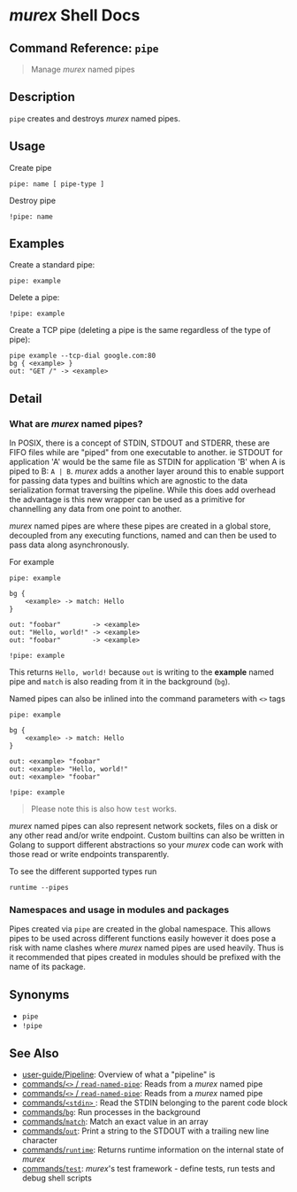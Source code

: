 # _murex_ Shell Docs

## Command Reference: `pipe`

> Manage _murex_ named pipes

## Description

`pipe` creates and destroys _murex_ named pipes.

## Usage

Create pipe

    pipe: name [ pipe-type ]
    
Destroy pipe

    !pipe: name

## Examples

Create a standard pipe:

    pipe: example
    
Delete a pipe:

    !pipe: example
    
Create a TCP pipe (deleting a pipe is the same regardless of the type of pipe):

    pipe example --tcp-dial google.com:80
    bg { <example> }
    out: "GET /" -> <example>

## Detail

### What are _murex_ named pipes?

In POSIX, there is a concept of STDIN, STDOUT and STDERR, these are FIFO files
while are "piped" from one executable to another. ie STDOUT for application 'A'
would be the same file as STDIN for application 'B' when A is piped to B:
`A | B`. _murex_ adds a another layer around this to enable support for passing
data types and builtins which are agnostic to the data serialization format
traversing the pipeline. While this does add overhead the advantage is this new
wrapper can be used as a primitive for channelling any data from one point to
another.

_murex_ named pipes are where these pipes are created in a global store,
decoupled from any executing functions, named and can then be used to pass
data along asynchronously.

For example

    pipe: example
    
    bg {
        <example> -> match: Hello
    }
    
    out: "foobar"        -> <example>
    out: "Hello, world!" -> <example>
    out: "foobar"        -> <example>
    
    !pipe: example
    
This returns `Hello, world!` because `out` is writing to the **example** named
pipe and `match` is also reading from it in the background (`bg`).

Named pipes can also be inlined into the command parameters with `<>` tags

    pipe: example
    
    bg {
        <example> -> match: Hello
    }
    
    out: <example> "foobar"
    out: <example> "Hello, world!"
    out: <example> "foobar"
    
    !pipe: example
    
> Please note this is also how `test` works.

_murex_ named pipes can also represent network sockets, files on a disk or any
other read and/or write endpoint. Custom builtins can also be written in Golang
to support different abstractions so your _murex_ code can work with those read
or write endpoints transparently.

To see the different supported types run

    runtime --pipes
    
### Namespaces and usage in modules and packages

Pipes created via `pipe` are created in the global namespace. This allows pipes
to be used across different functions easily however it does pose a risk with
name clashes where _murex_ named pipes are used heavily. Thus is it recommended
that pipes created in modules should be prefixed with the name of its package.

## Synonyms

* `pipe`
* `!pipe`


## See Also

* [user-guide/Pipeline](../user-guide/pipeline.md):
  Overview of what a "pipeline" is
* [commands/`<>` / `read-named-pipe`](../commands/namedpipe.md):
  Reads from a _murex_ named pipe
* [commands/`<>` / `read-named-pipe`](../commands/namedpipe.md):
  Reads from a _murex_ named pipe
* [commands/`<stdin>` ](../commands/stdin.md):
  Read the STDIN belonging to the parent code block
* [commands/`bg`](../commands/bg.md):
  Run processes in the background
* [commands/`match`](../commands/match.md):
  Match an exact value in an array
* [commands/`out`](../commands/out.md):
  Print a string to the STDOUT with a trailing new line character
* [commands/`runtime`](../commands/runtime.md):
  Returns runtime information on the internal state of _murex_
* [commands/`test`](../commands/test.md):
  _murex_'s test framework - define tests, run tests and debug shell scripts